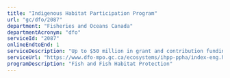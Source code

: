 ```yaml
---
title: "Indigenous Habitat Participation Program"
url: "gc/dfo/2087"
department: "Fisheries and Oceans Canada"
departmentAcronym: "dfo"
serviceId: "2087"
onlineEndtoEnd: 1
serviceDescription: "Up to $50 million in grant and contribution funding to support the participation of Indigenous groups in the conservation and protection of fish and fish habitat."
serviceUrl: "https://www.dfo-mpo.gc.ca/ecosystems/ihpp-ppha/index-eng.html"
programDescription: "Fish and Fish Habitat Protection"
---
```

